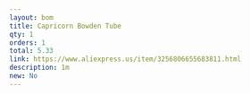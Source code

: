 ```yaml
---
layout: bom
title: Capricorn Bowden Tube
qty: 1
orders: 1
total: 5.33
link: https://www.aliexpress.us/item/3256806655683811.html
description: 1m
new: No
---
```

